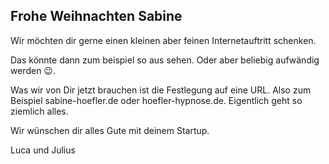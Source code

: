 ## Frohe Weihnachten Sabine

Wir möchten dir gerne einen kleinen aber feinen Internetauftritt schenken. 

Das könnte dann zum beispiel so aus sehen. Oder aber beliebig aufwändig werden 😉.

Was wir von Dir jetzt brauchen ist die Festlegung auf eine URL. Also zum Beispiel sabine-hoefler.de 
oder hoefler-hypnose.de. Eigentlich geht so ziemlich alles.

Wir wünschen dir alles Gute mit deinem Startup.

Luca und Julius
